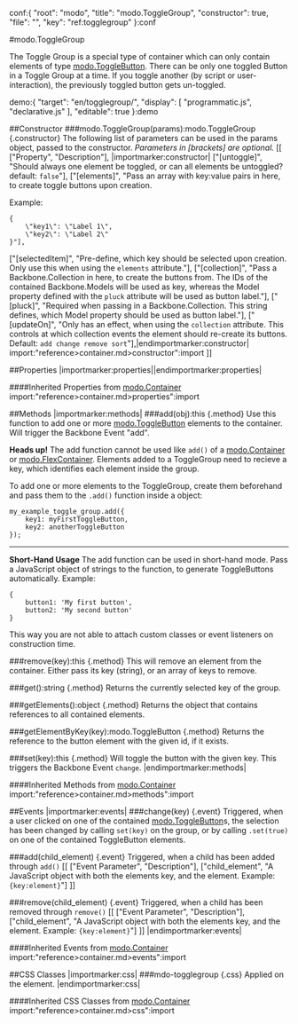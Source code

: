 conf:{
    "root": "modo",
    "title": "modo.ToggleGroup",
    "constructor": true,
    "file": "",
    "key": "ref:togglegroup"
}:conf

#modo.ToggleGroup

The Toggle Group is a special type of container which can only contain elements of type [modo.ToggleButton](togglebutton).
There can be only one toggled Button in a Toggle Group at a time. If you toggle another (by script or user-interaction),
the previously toggled button gets un-toggled.

demo:{
    "target": "en/togglegroup/",
    "display": [
        "programmatic.js",
        "declarative.js"
    ],
    "editable": true
}:demo

##Constructor
###modo.ToggleGroup(params):modo.ToggleGroup {.constructor}
The following list of parameters can be used in the params object, passed to the constructor.
_Parameters in [brackets] are optional._
[[
["Property", "Description"],
|importmarker:constructor|
["[untoggle]", "Should always one element be toggled, or can all elements be untoggled? default: `false`"],
["[elements]", "Pass an array with key:value pairs in here, to create toggle buttons upon creation.

Example:

    {
        \"key1\": \"Label 1\",
        \"key2\": \"Label 2\"
    }"],
["[selectedItem]", "Pre-define, which key should be selected upon creation. Only use this when using the `elements` attribute."],
["[collection]", "Pass a Backbone.Collection in here, to create the buttons from. The IDs of the contained Backbone.Models will be used as key, whereas the Model property defined with the `pluck` attribute will be used as button label."],
["[pluck]", "Required when passing in a Backbone.Collection. This string defines, which Model property should be used as button label."],
["[updateOn]", "Only has an effect, when using the `collection` attribute. This controls at which collection events the element should re-create its buttons. Default: `add change remove sort`"],|endimportmarker:constructor|
import:"reference>container.md>constructor":import
]]

##Properties
|importmarker:properties||endimportmarker:properties|

####Inherited Properties from [modo.Container](container)
import:"reference>container.md>properties":import

##Methods
|importmarker:methods|
###add(obj):this {.method}
Use this function to add one or more [modo.ToggleButton](togglebutton) elements to the container. Will trigger the Backbone Event "add".

__Heads up!__ The add function cannot be used like `add()` of a [modo.Container](container) or [modo.FlexContainer](flexcontainer).
Elements added to a ToggleGroup need to recieve a key, which identifies each element inside the group.

To add one or more elements to the ToggleGroup, create them beforehand and pass them to the `.add()` function inside a object:

	my_example_toggle_group.add({
		key1: myFirstToggleButton,
		key2: anotherToggleButton
	});

------

__Short-Hand Usage__
The add function can be used in short-hand mode. Pass a JavaScript object of strings to the function, to generate ToggleButtons automatically. Example:

	{
		button1: 'My first button',
		button2: 'My second button'
	}

This way you are not able to attach custom classes or event listeners on construction time.

###remove(key):this {.method}
This will remove an element from the container. Either pass its key (string), or an array of keys to remove.

###get():string {.method}
Returns the currently selected key of the group.

###getElements():object {.method}
Returns the object that contains references to all contained elements.

###getElementByKey(key):modo.ToggleButton {.method}
Returns the reference to the button element with the given id, if it exists.

###set(key):this {.method}
Will toggle the button with the given key. This triggers the Backbone Event `change`.
|endimportmarker:methods|

####Inherited Methods from [modo.Container](container)
import:"reference>container.md>methods":import

##Events
|importmarker:events|
###change(key) {.event}
Triggered, when a user clicked on one of the contained [modo.ToggleButton](ref/togglebutton)s, the selection has been changed by calling `set(key)` on the group, or by calling `.set(true)` on one of the contained ToggleButton elements.

###add(child_element) {.event}
Triggered, when a child has been added through `add()`
[[
	["Event Parameter", "Description"],
	["child_element", "A JavaScript object with both the elements key, and the element. Example: `{key:element}`"]
]]

###remove(child_element) {.event}
Triggered, when a child has been removed through `remove()`
[[
	["Event Parameter", "Description"],
	["child_element", "A JavaScript object with both the elements key, and the element. Example: `{key:element}`"]
]]
|endimportmarker:events|

####Inherited Events from [modo.Container](container)
import:"reference>container.md>events":import

##CSS Classes
|importmarker:css|
###mdo-togglegroup {.css}
Applied on the element.
|endimportmarker:css|

####Inherited CSS Classes from [modo.Container](container)
import:"reference>container.md>css":import
